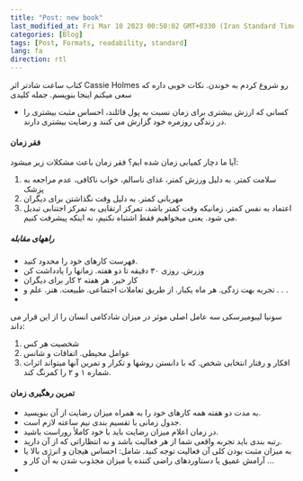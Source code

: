 ```yaml
---
title: "Post: new book"
last_modified_at: Fri Mar 10 2023 00:50:02 GMT+0330 (Iran Standard Time)
categories: [Blog]
tags: [Post, Formats, readability, standard]
lang: fa
direction: rtl
---
```


کتاب ساعت شادتر اثر Cassie Holmes رو شروع کردم به خوندن. نکات خوبی داره که سعی میکنم اینجا بنویسم. 
جمله کلیدی
- کسانی که ارزش بیشتری برای زمان نسبت به پول قائلند، احساس مثبت بیشتری را در زندگی روزمره خود گزارش می کنند و رضایت بیشتری دارند.

#### فقر زمان
 آیا ما دچار کمیابی زمان شده ایم؟
 فقر زمان باعث مشکلات زیر میشود:
 1. سلامت کمتر. به دلیل ورزش کمتر، غذای ناسالم، خواب ناکافی، عدم مراجعه به پزشک
 2. مهربانی کمتر. به دلیل وقت نگذاشتن برای دیگران
 3. اعتماد به نفس کمتر. زمانيکه وقت کمتر باشد، تمرکز ارتقایی به تمرکز اجتنابی تبدیل می شود. يعنی میخواهیم فقط اشتباه نکنیم،  نه اینکه پیشرفت کنیم.
##### راههای مقابله
- فهرست کارهای خود را محدود کنید.
- وزرش. روزی ۳۰ دقیقه تا دو هفته. زمانها را یادداشت کن
- کار خیر. هر هفته ۲ کار برای دیگران
- تجربه بهت زدگی. هر ماه یکبار. از طریق تعاملات اجتماعی. طبیعت. هنر. علم و . . .
- 
سونیا لیبومیرسکی سه عامل اصلی موثر در میزان شادکامی انسان را از این قرار می داند:
1. شخصیت هر کس 
2. عوامل محیطی. اتفاقات و شانس 
3. افکار و رفتار انتخابی شخص. که با دانستن روشها و تکرار و تمرین آنها میتواند اثرات شماره ۱ و ۲ را کمرنگ کند. 
#### تمرین رهگیری زمان
- به مدت دو هفته همه کارهای خود را به همراه میزان رضایت از آن بنویسید.
- جدول زمانی با تقسیم بندی نیم ساعته لازم است. 
- در زمان اعلام میزان رضایت باید با خود کاملأ روراست باشید.
- رتبه بندی باید تجربه واقعی شما از هر فعالیت باشد و نه انتظاراتی که از آن دارید. 
- به میزان مثبت بودن کلی آن فعالیت توجه کنید. شامل: احساس هیجان و انرژی بالا یا آرامش عمیق یا دستاوردهای راضی کننده یا میزان مجذوب شدن به آن کار و ...
- 







